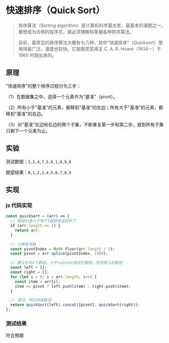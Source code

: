 # 快速排序（Quick Sort）

> 排序算法（Sorting algorithm）是计算机科学最古老、最基本的课题之一。要想成为合格的程序员，就必须理解和掌握各种排序算法。
>
> 目前，最常见的排序算法大概有七八种，其中"快速排序"（Quicksort）使用得最广泛，速度也较快。它是图灵奖得主 C. A. R. Hoare（1934--）于 1960 时提出来的。

## 原理

"快速排序"的整个排序过程分为三步：

（1）在数据集之中，选择一个元素作为"基准"（pivot）。

（2）所有小于"基准"的元素，都移到"基准"的左边；所有大于"基准"的元素，都移到"基准"的右边。

（3）对"基准"左边和右边的两个子集，不断重复第一步和第二步，直到所有子集只剩下一个元素为止。

## 实验

测试数据：`3,2,4,7,5,6,1,8,9,0`

期望结果：`0,1,2,3,4,5,6,7,8,9`

## 实现

### js 代码实现

```js
const quickSort = (arr) => {
  // 数组长度小于等于1就直接返回好了
  if (arr.length <= 1) {
    return arr;
  }

  // 计算基准数
  const pivotIndex = Math.floor(arr.length / 2);
  const pivot = arr.splice(pivotIndex, 1)[0];

  // 建立左右2个数组，小于<=pivot放进左数组，否则放入右数组
  const left = [];
  const right = [];
  for (let i = 0; i < arr.length; i++) {
    const item = arr[i];
    item <= pivot ? left.push(item) : right.push(item);
  }

  // 递归，然后拼接数组
  return quickSort(left).concat([pivot], quickSort(right));
};
```

### 测试结果

符合预期
